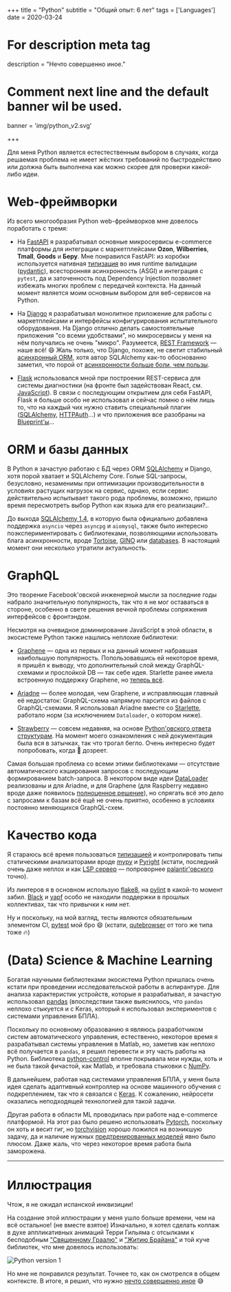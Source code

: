 +++
title = "Python"
subtitle = "Общий опыт: 6 лет"
tags = ['Languages']
date = 2020-03-24

# For description meta tag
description = "Нечто совершенно иное."

# Comment next line and the default banner wil be used.
banner = 'img/python_v2.svg'

+++

Для меня Python является естестественным выбором в случаях, когда решаемая проблема не имеет жёстких требований по быстродействию или должна быть выполнена как можно скорее для проверки какой-либо идеи.

# Web-фреймворки

Из всего многообразия Python web-фреймворков мне довелось поработать с тремя:

- На [FastAPI](https://fastapi.tiangolo.com/) я разрабатывал основные микросервисы e-commerce платформы для интеграции с маркетплейсами **Ozon**, **Wilberries**, **Tmall**, **Goods** и **Беру**. Мне понравился FastAPI: из коробки используется нативная [типизация](https://docs.python.org/3/library/typing.html) во имя runtime валидации ([pydantic](https://pydantic-docs.helpmanual.io/)), всесторонняя асинхронность (ASGI) и интеграция с `pytest`, да и заточенность под Dependency Injection позволяет избежать многих проблем с передачей контекста. На данный момент является моим основным выбором для веб-сервисов на Python.

- На [Django](https://www.djangoproject.com/) я разрабатывал монолитное приложение для работы с маркетплейсами и интерфейсы конфигурирования испытательного оборудования. На Django отлично делать самостоятельные приложения "со всеми удобствами", но микросервисы у меня на нём получались не очень "микро". Разумеется, [REST Framework](https://www.django-rest-framework.org/) — наше всё! 😄 Жаль только, что Django, похоже, не светит стабильный [асинхронный ORM](https://docs.djangoproject.com/en/3.1/topics/async/#async-safety), хотя автор SQLAlchemy как-то обоснованно заметил, что порой от [асинхронности больше боли, чем пользы](https://techspot.zzzeek.org/2015/02/15/asynchronous-python-and-databases/).

- [Flask](https://flask.palletsprojects.com/en/1.1.x/) использовался мной при построении REST-сервиса для системы диагностики (на фронте был задействован React, см. [JavaScript](/ru/skills/js)). В связи с последующим открытием для себя FastAPI, Flask я больше особо не использовал и сейчас помню о нём лишь то, что на каждый чих нужно ставить специальный плагин ([SQLAlchemy](https://flask-sqlalchemy.palletsprojects.com/en/2.x/), [HTTPAuth](https://flask-httpauth.readthedocs.io/en/latest/index.html)...) и что приложения все разобраны на [Blueprint'ы](https://flask.palletsprojects.com/en/1.1.x/blueprints/)...

# ORM и базы данных

В Python я зачастую работаю с БД через ORM [SQLAlchemy](https://www.sqlalchemy.org/) и Django, хотя порой хватает и SQLAlchemy Core. Голые SQL-запросы, безусловно, незаменимы при оптимизации производительности в условиях растущих нагрузок на сервис, однако, если сервис действительно испытывает такого рода проблемы, возможно, пришло время пересмотреть выбор Python как языка для его реализации?..

До выхода [SQLAlchemy 1.4](https://www.sqlalchemy.org/blog/2021/03/15/sqlalchemy-1.4.0-released/), в которую была официально добавлена поддержка `asyncio` через `asyncpg` и `aiomysql`, также было интересно поэкспериментировать с библиотеками, позволяющими использовать блага асинхронности, вроде [Tortoise](https://tortoise-orm.readthedocs.io/en/latest/), [GINO](https://python-gino.org/) или [databases](https://www.encode.io/databases/). В настоящий момент они несколько утратили актуальность.

# GraphQL

Это творение Facebook'овской инженерной мысли за последние годы набрало значительную популярность, так что я не мог оставаться в стороне, особенно в свете решения вечной проблемы сопряжения интерфейсов с фронтэндом.

Несмотря на очевидное доминирование JavaScript в этой области, в экосистеме Python также нашлись неплохие библиотеки:

- [Graphene](https://graphene-python.org/) — одна из первых и на данный момент набравшая наибольшую популярность. Попользовавшись ей некоторое время, я пришёл к выводу, что дополнительный слой между GraphQL-схемами и прослойкой DB — так себе идея. Starlette ранее имела встроенную поддержку Graphene, но [теперь всё](https://github.com/encode/starlette/pull/1135).

- [Ariadne](https://ariadnegraphql.org/) — более молодая, чем Graphene, и исправляющая главный её недостаток: GraphQL-схема напрямую парсится из файлов с GraphQL-схемами. Я использовал Ariadne вместе со [Starlette](https://ariadnegraphql.org/docs/starlette-integration), работало норм (за исключением `Dataloader`, о котором ниже).

- [Strawberry](https://strawberry.rocks/) — совсем недавняя, на основе [Python'овского ответа структурам](https://docs.python.org/3/library/dataclasses.html). На момент моего ознакомления с ней документация была вся в затычках, так что трогал бегло. Очень интересно будет попробовать, когда 🍓 дозреет.

Самая большая проблема со всеми этими библиотеками — отсутствие автоматического кэширования запросов с последующим формированием batch-запроса. В некотором виде идеи [DataLoader](https://github.com/graphql/dataloader) реализованы и для Ariadne, и для Graphene (для Raspberry недавно вроде даже появилось [полноценное решение](https://strawberry.rocks/docs/features/dataloaders)), но спрягать всё это дело с запросами к базам всё ещё не очень приятно, особенно в условиях постоянно меняющихся GraphQL-схем.

# Качество кода

Я стараюсь всё время пользоваться [типизацией](https://docs.python.org/3/library/typing.html) и контролировать типы статическими анализаторами вроде [mypy](https://github.com/python/mypy) и [Pyright](https://github.com/microsoft/pyright) (кстати, последний очень даже неплох и как [LSP сервер](https://github.com/emacs-lsp/lsp-pyright) — попроворнее [palantir'овского](https://github.com/palantir/python-language-server) точно).

Из линтеров я в основном использую [flake8](https://flake8.pycqa.org/en/latest/), на [pylint](https://www.pylint.org/) в какой-то момент забил. [Black](https://github.com/psf/black) и [yapf](https://github.com/google/yapf) особо не находили поддержки в прошлых коллективах, так что привычки к ним нет.

Ну и поскольку, на мой взгляд, тесты являются обязательным элементом CI, [pytest](https://docs.pytest.org/en/stable/) мой бро 😄 (кстати, [qutebrowser](https://qutebrowser.org/) от того же типа тоже 🔥)

# (Data) Science & Machine Learning

Богатая научными библиотеками экосистема Python пришлась очень кстати при проведении исследовательской работы в аспирантуре. Для анализа характеристик устройств, которые я разрабатывал, я зачастую использовал [pandas](https://pandas.pydata.org/) (впоследствии также выяснилось, что `pandas` неплохо стыкуется и с Keras, который я использовал экспериментов с системами управления БПЛА).

Поскольку по основному образованию я являюсь разработчиком систем автоматического управления, естественно, некоторое время я разрабатывал системы управления в Matlab, но, заметив как неплохо всё получается в `pandas`, я решил перевести и эту часть работы на Python. Библиотека [python-control](https://python-control.readthedocs.io/en/0.9.0/) вполне покрывала мои нужды, хоть и не была такой фичастой, как Matlab, и требовала стыковки с [NumPy](https://numpy.org/).

В дальнейшем, работая над системами управления БПЛА, у меня была идея сделать адаптивный контроллер на основе машинного обучения с подкреплением, так что я связался с [Keras](https://keras.io/). К сожалению, нейросети оказались неподходящей технологией для такой задачи.

Другая работа в области ML проводилась при работе над e-commerce платформой. На этот раз было решено использовать [Pytorch](https://pytorch.org/), поскольку он хоть и весит гиг, но [torchvision](https://pytorch.org/vision/0.8/index.html) хорошо ложился на возникшую задачу, да и наличие нужных [предтренированных моделей](https://github.com/Cadene/pretrained-models.pytorch#installation) явно было плюсом. Даже жаль, что через некоторое время работа была заморожена.

___
# Иллюстрация

Чтож, я не ожидал испанской инквизиции!

На создание этой иллюстрации у меня ушло больше времени, чем на всё остальное! (не вместе взятое) Изначально, я хотел сделать коллаж в духе аппликативных анимаций Терри Гильяма с отсылками к бесподобным ["Священному Граалю"](https://en.wikipedia.org/wiki/Monty_Python_and_the_Holy_Grail) и ["Житию Брайана"](https://en.wikipedia.org/wiki/Monty_Python's_Life_of_Brian) и той куче библиотек, что мне довелось использовать:

![Python version 1](/img/python.png)

Но мне не понравился результат. Точнее то, как он смотрелся в общем контексте. В итоге, я решил, что нужно [нечто совершенно иное](https://en.wikipedia.org/wiki/And_Now_for_Something_Completely_Different) 😅
